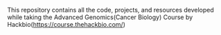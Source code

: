 This repository contains all the code, projects, and resources developed while taking the Advanced Genomics(Cancer Biology) Course by Hackbio(https://course.thehackbio.com/)
